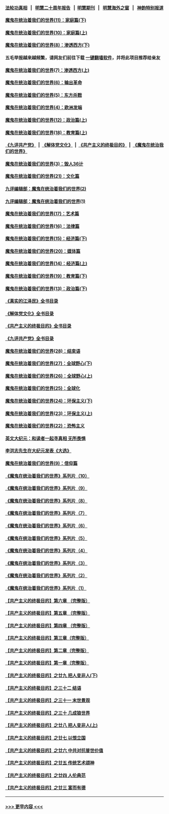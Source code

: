 #### [法轮功真相](https://github.com/gfw-breaker/truth/blob/master/README.md?t=0) &nbsp;&nbsp;|&nbsp;&nbsp; [明慧二十周年报告](https://github.com/gfw-breaker/mh-reports/blob/master/README.md?t=0) &nbsp;&nbsp;|&nbsp;&nbsp;[明慧期刊](https://github.com/gfw-breaker/mh-qikan) &nbsp;&nbsp;|&nbsp;&nbsp; [明慧海外之窗](https://github.com/gfw-breaker/mh-news/blob/master/README.md?t=0) &nbsp;&nbsp;|&nbsp;&nbsp; [神韵特别报道](https://github.com/gfw-breaker/mh-news/blob/master/shenyun.md?t=0)
#### [魔鬼在统治着我们的世界(11)：家庭篇(下)](../pages/nsc422/n10440961.md?t=12131101) 
#### [魔鬼在统治着我们的世界(10)：家庭篇(上)](../pages/nsc422/n10435448.md?t=12131101) 
#### [魔鬼在统治着我们的世界(8)：渗透西方(下)](../pages/nsc422/n10429603.md?t=12131101) 
#### 五毛举报越来越频繁，请网友们前往下载 [一键翻墙软件](https://github.com/gfw-breaker/ssr-accounts)，并将此项目推荐给亲友
#### [魔鬼在统治着我们的世界(7)：渗透西方(上)](../pages/nsc422/n10426013.md?t=12131101) 
#### [魔鬼在统治着我们的世界(6)：输出革命](../pages/nsc422/n10421536.md?t=12131101) 
#### [魔鬼在统治着我们的世界(5)：东方杀戮](../pages/nsc422/n10417707.md?t=12131101) 
#### [魔鬼在统治着我们的世界(4)：欧洲发端](../pages/nsc422/n10414890.md?t=12131101) 
#### [魔鬼在统治着我们的世界(12)：政治篇(上)](../pages/nsc422/n10444576.md?t=12131101) 
#### [魔鬼在统治着我们的世界(18)：教育篇(上)](../pages/nsc422/n10526970.md?t=12131101) 
#### [《九评共产党》](https://github.com/begood0513/9ping.md/blob/master/README.md) &nbsp;|&nbsp; [《解体党文化》](../../../../jtdwh.md/blob/master/README.md)  &nbsp;|&nbsp; [《共产主义的终极目的》](../../../../gczydzjmd.md/blob/master/README.md) &nbsp;|&nbsp; [《魔鬼在统治我们的世界》](../../../../mgztzwmdsj.md/blob/master/README.md) 
#### [魔鬼在统治着我们的世界(3)：毁人36计](../pages/nsc422/n10411583.md?t=12131101) 
#### [魔鬼在统治着我们的世界(21)：文化篇](../pages/nsc422/n10597706.md?t=12131101) 
#### [九评编辑部：魔鬼在统治着我们的世界(2)](../pages/nsc422/n10410036.md?t=12131101) 
#### [九评编辑部：魔鬼在统治着我们的世界(1)](../pages/nsc422/n10406825.md?t=12131101) 
#### [魔鬼在统治着我们的世界(17)：艺术篇](../pages/nsc422/n10499093.md?t=12131101) 
#### [魔鬼在统治着我们的世界(16)：法律篇](../pages/nsc422/n10485969.md?t=12131101) 
#### [魔鬼在统治着我们的世界(15)：经济篇(下)](../pages/nsc422/n10469975.md?t=12131101) 
#### [魔鬼在统治着我们的世界(20)：媒体篇](../pages/nsc422/n10586579.md?t=12131101) 
#### [魔鬼在统治着我们的世界(14)：经济篇(上)](../pages/nsc422/n10457370.md?t=12131101) 
#### [魔鬼在统治着我们的世界(19)：教育篇(下)](../pages/nsc422/n10564808.md?t=12131101) 
#### [魔鬼在统治着我们的世界(13)：政治篇(下)](../pages/nsc422/n10448270.md?t=12131101) 
#### [《真实的江泽民》全书目录](../pages/nsc422/n13721399.md?t=12131101) 
#### [《解体党文化》全书目录](../pages/nsc422/n13721157.md?t=12131101) 
#### [《共产主义的终极目的》全书目录](../pages/nsc422/n13721048.md?t=12131101) 
#### [《九评共产党》全书目录](../pages/nsc422/n13708085.md?t=12131101) 
#### [魔鬼在统治着我们的世界(28)：结束语](../pages/nsc422/n10936246.md?t=12131101) 
#### [魔鬼在统治着我们的世界(27)：全球野心(下)](../pages/nsc422/n10928319.md?t=12131101) 
#### [魔鬼在统治着我们的世界(26)：全球野心(上)](../pages/nsc422/n10900318.md?t=12131101) 
#### [魔鬼在统治着我们的世界(25)：全球化](../pages/nsc422/n10788205.md?t=12131101) 
#### [魔鬼在统治着我们的世界(24)：环保主义(下)](../pages/nsc422/n10695307.md?t=12131101) 
#### [魔鬼在统治着我们的世界(23)：环保主义(上)](../pages/nsc422/n10688613.md?t=12131101) 
#### [魔鬼在统治着我们的世界(22)：恐怖主义](../pages/nsc422/n10614727.md?t=12131101) 
#### [英文大纪元：和读者一起寻真相 无所畏惧](../pages/nsc422/n12542027.md?t=12131101) 
#### [李洪志先生在大纪元发表《大选》](../pages/nsc422/n12534746.md?t=12131101) 
#### [魔鬼在统治着我们的世界(9)：信仰篇](../pages/nsc422/n10432159.md?t=12131101) 
#### [《魔鬼在统治着我们的世界》系列片（10）](../pages/nsc422/n12292670.md?t=12131101) 
#### [《魔鬼在统治着我们的世界》系列片（9）](../pages/nsc422/n12290859.md?t=12131101) 
#### [《魔鬼在统治着我们的世界》系列片（8）](../pages/nsc422/n12287445.md?t=12131101) 
#### [《魔鬼在统治着我们的世界》系列片（7）](../pages/nsc422/n12283425.md?t=12131101) 
#### [《魔鬼在统治着我们的世界》系列片（6）](../pages/nsc422/n12282314.md?t=12131101) 
#### [《魔鬼在统治着我们的世界》系列片（5）](../pages/nsc422/n12281419.md?t=12131101) 
#### [《魔鬼在统治着我们的世界》系列片（4）](../pages/nsc422/n12274024.md?t=12131101) 
#### [《魔鬼在统治着我们的世界》系列片（3）](../pages/nsc422/n12271322.md?t=12131101) 
#### [《魔鬼在统治着我们的世界》系列片（2）](../pages/nsc422/n12269049.md?t=12131101) 
#### [《魔鬼在统治着我们的世界》系列片（1）](../pages/nsc422/n12267575.md?t=12131101) 
#### [【共产主义的终极目的】第六章 （完整版）](../pages/nsc422/n11428913.md?t=12131101) 
#### [【共产主义的终极目的】第五章 （完整版）](../pages/nsc422/n11428912.md?t=12131101) 
#### [【共产主义的终极目的】第四章 （完整版）](../pages/nsc422/n11428907.md?t=12131101) 
#### [【共产主义的终极目的】第三章（完整版）](../pages/nsc422/n11428848.md?t=12131101) 
#### [【共产主义的终极目的】第二章（完整版）](../pages/nsc422/n11428831.md?t=12131101) 
#### [【共产主义的终极目的】第一章（完整版）](../pages/nsc422/n11417651.md?t=12131101) 
#### [【共产主义的终极目的】之廿九 把人变非人(下)](../pages/nsc422/n11344140.md?t=12131101) 
#### [【共产主义的终极目的】之三十二 结语](../pages/nsc422/n11360535.md?t=12131101) 
#### [【共产主义的终极目的】之三十一 末世景观](../pages/nsc422/n11351129.md?t=12131101) 
#### [【共产主义的终极目的】之三十 几成狼世界](../pages/nsc422/n11348280.md?t=12131101) 
#### [【共产主义的终极目的】之廿八 把人变非人(上)](../pages/nsc422/n11340492.md?t=12131101) 
#### [【共产主义的终极目的】之廿七 以恨立国](../pages/nsc422/n11336944.md?t=12131101) 
#### [【共产主义的终极目的】之廿六 中共对抗普世价值](../pages/nsc422/n11324785.md?t=12131101) 
#### [【共产主义的终极目的】之廿五 传统艺术颂神](../pages/nsc422/n11296396.md?t=12131101) 
#### [【共产主义的终极目的】之廿四 人伦典范](../pages/nsc422/n11296397.md?t=12131101) 
#### [【共产主义的终极目的】之廿三 富而有德](../pages/nsc422/n11283598.md?t=12131101) 

----
#### [ >>> 更早内容 <<< ](../indexes/nsc422-earlier.md)

